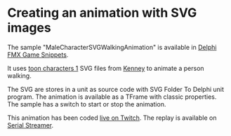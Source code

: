 # Creating an animation with SVG images

The sample "MaleCharacterSVGWalkingAnimation" is available in [Delphi FMX Game Snippets](https://github.com/DeveloppeurPascal/Delphi-FMX-Game-Snippets/).

It uses [toon characters 1](https://kenney.nl/assets/toon-characters-1) SVG files from [Kenney](https://kenney.nl/) to animate a person walking.

The SVG are stores in a unit as source code with SVG Folder To Delphi unit program.
The animation is available as a TFrame with classic properties.
The sample has a switch to start or stop the animation.

This animation has been coded [live on Twitch](https://www.twitch.tv/patrickpremartin). The replay is available on [Serial Streamer](https://serialstreameur.fr/afficher-des-animations-dans-un-projet-firemonkey-a-partir-de-fichiers-svg.html).
